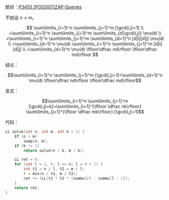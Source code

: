 题目：[P3455 [POI2007]ZAP-Queries](https://www.luogu.com.cn/problem/P3455)

不妨设 $n \le m$。

$$
\sum\limits_{i=1}^n \sum\limits_{j=1}^m [\gcd(i,j)=1] \\
=\sum\limits_{i=1}^n \sum\limits_{j=1}^m \sum\limits_{d|\gcd(i,j)} \mu(d) \\
=\sum\limits_{i=1}^n \sum\limits_{j=1}^m \sum\limits_{d=1}^n [d|i][d|j] \mu(d) \\
=\sum\limits_{d=1}^n \mu(d) \sum\limits_{i=1}^n \sum\limits_{j=1}^m [d|i][d|j] \\
=\sum\limits_{d=1}^n \mu(d) \lfloor\dfrac nd\rfloor \lfloor\dfrac md\rfloor
$$

结论：

$$\sum\limits_{i=1}^n \sum\limits_{j=1}^m [\gcd(i,j)=1]=\sum\limits_{d=1}^n \mu(d) \lfloor\dfrac nd\rfloor \lfloor\dfrac md\rfloor$$

变式：

$$\sum\limits_{i=1}^n \sum\limits_{j=1}^m [\gcd(i,j)=k]=\sum\limits_{i=1}^{\lfloor \dfrac nk\rfloor} \sum\limits_{j=1}^{\lfloor \dfrac mk\rfloor} [\gcd(i,j)=1]$$

代码：

```cpp
LL solve(int n, int m, int k = 1) {
    if (n > m)
        swap(n, m);
    if (k != 1)
        return solve(n / k, m / k);

    LL ret = 0;
    for (int l = 1, r; l <= n; l = r + 1) {
        int t1 = n / l, t2 = m / l;
        r = min(n / t1, m / t2);
        ret += (LL)t1 * t2 * (summu[r] - summu[l - 1]);
    }
    return ret;
}
```